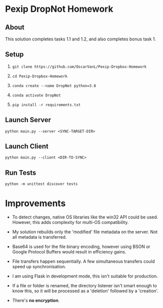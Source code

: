# Pexip DropNot Homework

## About

This solution completes tasks 1.1 and 1.2, and also completes bonus task 1.

## Setup

1. `git clone https://github.com/OscarVanL/Pexip-Dropbox-Homework`

2. `cd Pexip-Dropbox-Homework`

3. `conda create --name DropNot python=3.8`

4. `conda activate DropNot`

5. `pip install -r requirements.txt`

## Launch Server

`python main.py --server <SYNC-TARGET-DIR>`

## Launch Client

`python main.py --client <DIR-TO-SYNC>`

## Run Tests

`python -m unittest discover tests`


# Improvements

* To detect changes, native OS libraries like the win32 API could be used. However, this adds complexity for multi-OS compatibility.

* My solution rebuilds only the 'modified' file metadata on the server. Not all metadata is transferred.

* Base64 is used for the file binary encoding, however using BSON or Google Protocol Buffers would result in efficiency gains.

* File transfers happen sequentially. A few simultaneous transfers could speed up synchronisation.

* I am using Flask in development mode, this isn't suitable for production.

* If a file or folder is renamed, the directory listener isn't smart enough to know this, so it will be processed as a 'deletion' followed by a 'creation'.

* There's **no encryption**.

